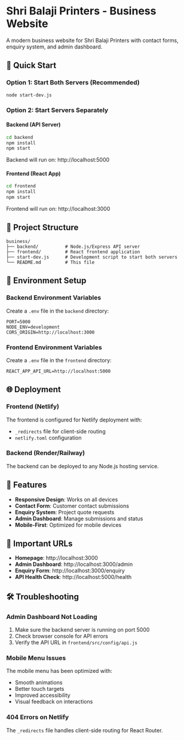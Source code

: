 # Shri Balaji Printers - Business Website

A modern business website for Shri Balaji Printers with contact forms, enquiry system, and admin dashboard.

## 🚀 Quick Start

### Option 1: Start Both Servers (Recommended)
```bash
node start-dev.js
```

### Option 2: Start Servers Separately

#### Backend (API Server)
```bash
cd backend
npm install
npm start
```
Backend will run on: http://localhost:5000

#### Frontend (React App)
```bash
cd frontend
npm install
npm start
```
Frontend will run on: http://localhost:3000

## 📁 Project Structure

```
business/
├── backend/          # Node.js/Express API server
├── frontend/         # React frontend application
├── start-dev.js      # Development script to start both servers
└── README.md         # This file
```

## 🔧 Environment Setup

### Backend Environment Variables
Create a `.env` file in the `backend` directory:
```env
PORT=5000
NODE_ENV=development
CORS_ORIGIN=http://localhost:3000
```

### Frontend Environment Variables
Create a `.env` file in the `frontend` directory:
```env
REACT_APP_API_URL=http://localhost:5000
```

## 🌐 Deployment

### Frontend (Netlify)
The frontend is configured for Netlify deployment with:
- `_redirects` file for client-side routing
- `netlify.toml` configuration

### Backend (Render/Railway)
The backend can be deployed to any Node.js hosting service.

## 📱 Features

- **Responsive Design**: Works on all devices
- **Contact Form**: Customer contact submissions
- **Enquiry System**: Project quote requests
- **Admin Dashboard**: Manage submissions and status
- **Mobile-First**: Optimized for mobile devices

## 🔗 Important URLs

- **Homepage**: http://localhost:3000
- **Admin Dashboard**: http://localhost:3000/admin
- **Enquiry Form**: http://localhost:3000/enquiry
- **API Health Check**: http://localhost:5000/health

## 🛠️ Troubleshooting

### Admin Dashboard Not Loading
1. Make sure the backend server is running on port 5000
2. Check browser console for API errors
3. Verify the API URL in `frontend/src/config/api.js`

### Mobile Menu Issues
The mobile menu has been optimized with:
- Smooth animations
- Better touch targets
- Improved accessibility
- Visual feedback on interactions

### 404 Errors on Netlify
The `_redirects` file handles client-side routing for React Router. 